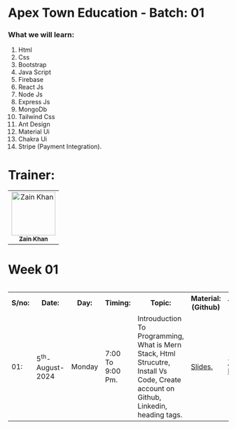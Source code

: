 # Apex Town Education - Batch: 01

### What we will learn:

<ol>
        <li>Html</li>
        <li>Css</li>
        <li>Bootstrap</li>
        <li>Java Script</li>
        <li>Firebase</li>
        <li>React Js</li>
        <li>Node Js</li>
        <li>Express Js</li>
        <li>MongoDb</li>
        <li>Tailwind Css</li>
        <li>Ant Design</li>
        <li>Material Ui</li>
        <li>Chakra Ui</li>
        <li>Stripe (Payment Integration).</li>
</ol>



# Trainer:

<table >
    <tbody>
        <tr>
            <td align="center">
                <a href="https://github.com/Zainkhan25">
                    <img src="https://avatars.githubusercontent.com/u/121414309?v=4" width="100px;" alt="Zain Khan"/>
                    <br />
                    <sub><b>Zain Khan</b></sub>
                </a> 
            </td>
        </tr> 
</tbody>
<table>

# Week 01
<table>
    <tbody>
     <tr>
        <th>S/no: </th>
        <th>Date: </th>
        <th>Day: </th>
        <th>Timing: </th>
        <th>Topic: </th>
        <th>Material: (Github)</th>
        <th>Trainer</th>
     </tr>
     <tr>
        <td>01: </td>
        <td>5<sup>th</sup>-August-2024</td>
        <td>Monday</td>
        <td>7:00 To 9:00 Pm.</td>
        <td>Introuduction To Programming, What is Mern Stack, Html Strucutre, Install Vs Code, Create account on Github, Linkedin, heading tags.</td>
        <td><a href="https://github.com/ZAINKHAN25/Apex-Town-Learning-B-01/blob/main/Html%20%26%20Css/Slides/First%20Class%20(Introduction%20To%20Course).pdf">Slides.</a></td>
        <td><a href="https://github.com/Zainkhan25">Zain Khan.</a></td>
     </tr>
</tbody>
<table>